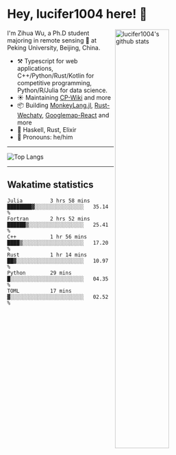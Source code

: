 # Hey, lucifer1004 here! :wave:

<img width="50%" align="right" alt="lucifer1004's github stats" src="https://github-readme-stats.vercel.app/api?username=lucifer1004&show_icons=true">

I'm Zihua Wu, a Ph.D student majoring in remote sensing :satellite: at Peking University, Beijing, China.

- :hammer_and_pick: Typescript for web applications, C++/Python/Rust/Kotlin for competitive programming, Python/R/Julia for data science.
- :sunny: Maintaining [CP-Wiki](https://cp-wiki.vercel.app) and more 
- :package: Building [MonkeyLang.jl](https://github.com/lucifer1004/MonkeyLang.jl), [Rust-Wechaty](https://github.com/wechaty/rust-wechaty), [Googlemap-React](https://github.com/googlemap-react/googlemap-react) and more
- :seedling: Haskell, Rust, Elixir
- :man: Pronouns: he/him

---

![Top Langs](https://github-readme-stats.vercel.app/api/top-langs/?username=lucifer1004&layout=compact)

---

## Wakatime statistics

<!--START_SECTION:waka-->

```text
Julia         3 hrs 58 mins   ████████▓░░░░░░░░░░░░░░░░   35.14 %
Fortran       2 hrs 52 mins   ██████▒░░░░░░░░░░░░░░░░░░   25.41 %
C++           1 hr 56 mins    ████▒░░░░░░░░░░░░░░░░░░░░   17.20 %
Rust          1 hr 14 mins    ██▓░░░░░░░░░░░░░░░░░░░░░░   10.97 %
Python        29 mins         █░░░░░░░░░░░░░░░░░░░░░░░░   04.35 %
TOML          17 mins         ▓░░░░░░░░░░░░░░░░░░░░░░░░   02.52 %
```

<!--END_SECTION:waka-->
